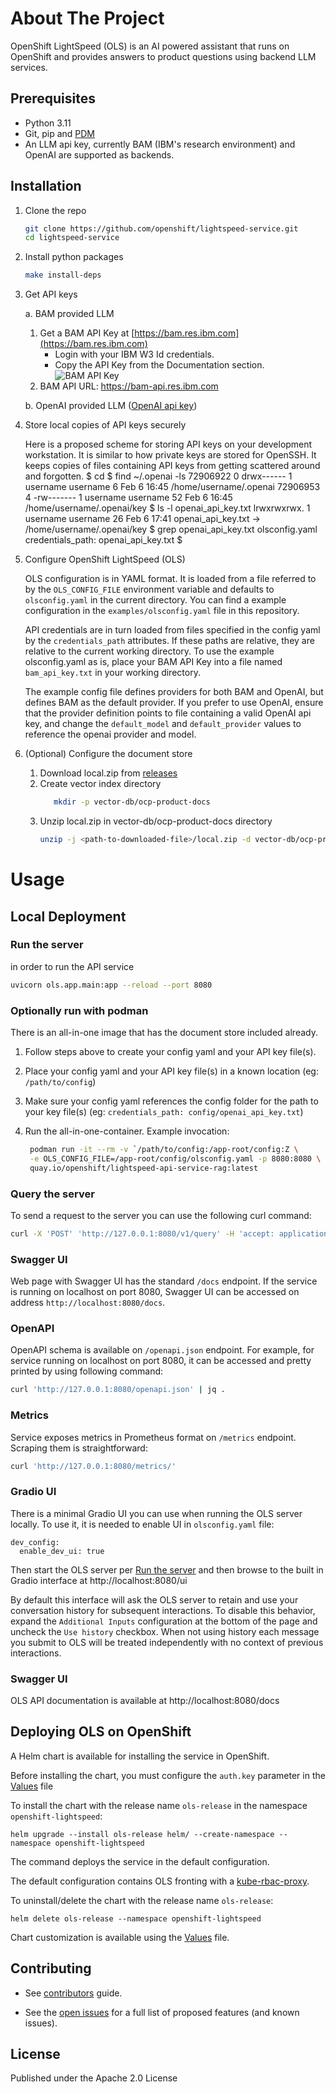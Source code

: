 # About The Project

OpenShift LightSpeed (OLS) is an AI powered assistant that runs on OpenShift and provides answers to product questions using backend LLM services.


## Prerequisites

* Python 3.11
* Git, pip and [PDM](https://github.com/pdm-project/pdm?tab=readme-ov-file#installation)
* An LLM api key, currently BAM (IBM's research environment) and OpenAI are supported as backends.

## Installation

1. Clone the repo
   ```sh
   git clone https://github.com/openshift/lightspeed-service.git
   cd lightspeed-service
   ```
2. Install python packages
   ```sh
   make install-deps
   ```
3. Get API keys

   a. BAM provided LLM
      1. Get a BAM API Key at [https://bam.res.ibm.com](https://bam.res.ibm.com)
         * Login with your IBM W3 Id credentials.
         * Copy the API Key from the Documentation section.
         ![BAM API Key](docs/bam_api_key.png)
      2. BAM API URL: https://bam-api.res.ibm.com

   b. OpenAI provided LLM ([OpenAI api key](https://platform.openai.com/api-keys))

4. Store local copies of API keys securely

   Here is a proposed scheme for storing API keys on your development workstation. It is similar to how private keys are stored for OpenSSH.
   It keeps copies of files containing API keys from getting scattered around and forgotten.
   $ cd <lightspeed-service local git repo root>
   $ find ~/.openai -ls
   72906922      0 drwx------   1 username username        6 Feb  6 16:45 /home/username/.openai
   72906953      4 -rw-------   1 username username       52 Feb  6 16:45 /home/username/.openai/key
   $ ls -l openai_api_key.txt
   lrwxrwxrwx. 1 username username 26 Feb  6 17:41 openai_api_key.txt -> /home/username/.openai/key
   $ grep openai_api_key.txt olsconfig.yaml
    credentials_path: openai_api_key.txt
   $

5. Configure OpenShift LightSpeed (OLS)

   OLS configuration is in YAML format. It is loaded from a file referred to by the `OLS_CONFIG_FILE` environment variable and defaults to `olsconfig.yaml` in the current directory.
   You can find a example configuration in the `examples/olsconfig.yaml` file in this repository.

   API credentials are in turn loaded from files specified in the config yaml by the `credentials_path` attributes. If these paths are relative,
   they are relative to the current working directory. To use the example olsconfig.yaml as is, place your BAM API Key into a file named `bam_api_key.txt` in your working directory.

   The example config file defines providers for both BAM and OpenAI, but defines BAM as the default provider.  If you prefer to use OpenAI, ensure that the provider definition
   points to file containing a valid OpenAI api key, and change the `default_model` and `default_provider` values to reference the openai provider and model.

6. (Optional) Configure the document store
   1. Download local.zip from [releases](https://github.com/ilan-pinto/lightspeed-rag-documents/releases)
   2. Create vector index directory
      ```sh
         mkdir -p vector-db/ocp-product-docs
      ```
   3. Unzip local.zip in vector-db/ocp-product-docs directory
      ```sh
      unzip -j <path-to-downloaded-file>/local.zip -d vector-db/ocp-product-docs
      ```

# Usage

## Local Deployment

### Run the server
in order to run the API service
```sh
uvicorn ols.app.main:app --reload --port 8080
```

### Optionally run with podman
There is an all-in-one image that has the document store included already.

1. Follow steps above to create your config yaml and your API key file(s). 
1. Place your config yaml and your API key file(s) in a known location (eg:
`/path/to/config`)
1. Make sure your config yaml references the config folder for the path to your
key file(s) (eg: `credentials_path: config/openai_api_key.txt`)
1. Run the all-in-one-container. Example invocation:

   ```sh
    podman run -it --rm -v `/path/to/config:/app-root/config:Z \
    -e OLS_CONFIG_FILE=/app-root/config/olsconfig.yaml -p 8080:8080 \
    quay.io/openshift/lightspeed-api-service-rag:latest
    ```

### Query the server

To send a request to the server you can use the following curl command:
```sh
curl -X 'POST' 'http://127.0.0.1:8080/v1/query' -H 'accept: application/json' -H 'Content-Type: application/json' -d '{"query": "write a deployment yaml for the mongodb image"}'
```

### Swagger UI

Web page with Swagger UI has the standard `/docs` endpoint. If the service is running on localhost on port 8080, Swagger UI can be accessed on address `http://localhost:8080/docs`.

### OpenAPI

OpenAPI schema is available on `/openapi.json` endpoint. For example, for service running on localhost on port 8080, it can be accessed and pretty printed by using following command:

```sh
curl 'http://127.0.0.1:8080/openapi.json' | jq .
```

### Metrics

Service exposes metrics in Prometheus format on `/metrics` endpoint. Scraping them is straightforward:

```sh
curl 'http://127.0.0.1:8080/metrics/'
```

### Gradio UI

There is a minimal Gradio UI you can use when running the OLS server locally.  To use it, it is needed to enable UI in `olsconfig.yaml` file:

```
dev_config:
  enable_dev_ui: true
```

Then start the OLS server per [Run the server](#run-the-server) and then browse to the built in Gradio interface at http://localhost:8080/ui

By default this interface will ask the OLS server to retain and use your conversation history for subsequent interactions.  To disable this behavior, expand the `Additional Inputs` configuration at the bottom of the page and uncheck the `Use history` checkbox.  When not using history each message you submit to OLS will be treated independently with no context of previous interactions.

###  Swagger UI

OLS API documentation is available at http://localhost:8080/docs


## Deploying OLS on OpenShift

A Helm chart is available for installing the service in OpenShift.

Before installing the chart, you must configure the `auth.key` parameter in the [Values](helm/values.yaml) file

To install the chart with the release name `ols-release` in the namespace `openshift-lightspeed`:

```shell
helm upgrade --install ols-release helm/ --create-namespace --namespace openshift-lightspeed
```

The command deploys the service in the default configuration.

The default configuration contains OLS fronting with a [kube-rbac-proxy](https://github.com/brancz/kube-rbac-proxy).

To uninstall/delete the chart with the release name `ols-release`:

```shell
helm delete ols-release --namespace openshift-lightspeed
```

Chart customization is available using the [Values](helm/values.yaml) file.


## Contributing

* See [contributors](CONTRIBUTING.md) guide.

* See the [open issues](https://github.com/openshift/lightspeed-service/issues) for a full list of proposed features (and known issues).

## License
Published under the Apache 2.0 License
